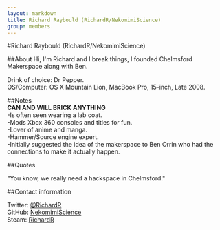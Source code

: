 ```yaml
---
layout: markdown
title: Richard Raybould (RichardR/NekomimiScience)
group: members
---
```


#Richard Raybould (RichardR/NekomimiScience)

##About
Hi, I'm Richard and I break things, I founded Chelmsford Makerspace along with Ben.  

Drink of choice: Dr Pepper.  
OS/Computer: OS X Mountain Lion, MacBook Pro, 15-inch, Late 2008.  

##Notes  
**CAN AND WILL BRICK ANYTHING**  
-Is often seen wearing a lab coat.  
-Mods Xbox 360 consoles and titles for fun.  
-Lover of anime and manga.  
-Hammer/Source engine expert.  
-Initially suggested the idea of the makerspace to Ben Orrin who had the connections 
to make it actually happen.  

##Quotes

"You know, we really need a hackspace in Chelmsford."

##Contact information

Twitter: [@RichardR](https://twitter.com/RichardR)  
GitHub: [NekomimiScience](https://github.com/NekomimiScience)  
Steam: [RichardR](http://steamcommunity.com/id/RichardR)  